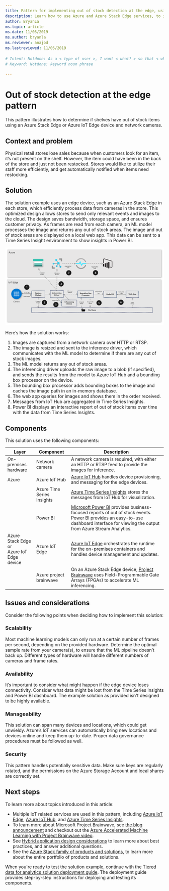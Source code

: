 ```yaml
---
title: Pattern for implementing out of stock detection at the edge, using Azure and Azure Stack Edge.
description: Learn how to use Azure and Azure Stack Edge services, to implement out of stock detection.
author: BryanLa
ms.topic: article
ms.date: 11/05/2019
ms.author: bryanla
ms.reviewer: anajod
ms.lastreviewed: 11/05/2019

# Intent: Notdone: As a < type of user >, I want < what? > so that < why? >
# Keyword: Notdone: keyword noun phrase

---
```



# Out of stock detection at the edge pattern

This pattern illustrates how to determine if shelves have out of stock items using an Azure Stack Edge or Azure IoT Edge device and network cameras.

## Context and problem

Physical retail stores lose sales because when customers look for an item, it’s not present on the shelf. However, the item could have been in the back of the store and just not been restocked. Stores would like to utilize their staff more efficiently, and get automatically notified when items need restocking.

## Solution

The solution example uses an edge device, such as an Azure Stack Edge in each store, which efficiently process data from cameras in the store. This optimized design allows stores to send only relevant events and images to the cloud. The design saves bandwidth, storage space, and ensures customer privacy. As frames are read from each camera, an ML model processes the image and returns any out of stock areas. The image and out of stock areas are displayed on a local web app. This data can be sent to a Time Series Insight environment to show insights in Power BI.

![out of stock at edge solution architecture](media/pattern-out-of-stock-at-edge/solution-architecture.png)

Here’s how the solution works:
1. Images are captured from a network camera over HTTP or RTSP.
2. The image is resized and sent to the inference driver, which communicates with the ML model to determine if there are any out of stock images.
3. The ML model returns any out of stock areas.
4. The inferencing driver uploads the raw image to a blob (if specified), and sends the results from the model to Azure IoT Hub and a bounding box processor on the device.
5. The bounding box processor adds bounding boxes to the image and caches the image path in an in-memory database.
6. The web app queries for images and shows them in the order received.
7. Messages from IoT Hub are aggregated in Time Series Insights.
8. Power BI displays an interactive report of out of stock items over time with the data from Time Series Insights.


## Components

This solution uses the following components:

| Layer | Component | Description |
|----------|-----------|-------------|
| On-premises hardware | Network camera | A network camera is required, with either an HTTP or RTSP feed to provide the images for inference. |
| Azure | Azure IoT Hub | [Azure IoT Hub](/azure/iot-hub/) handles device provisioning, and messaging for the edge devices. |
|  | Azure Time Series Insights | [Azure Time Series Insights](/azure/time-series-insights/) stores the messages from IoT Hub for visualization. |
|  | Power BI | [Microsoft Power BI](https://powerbi.microsoft.com/) provides business-focused reports of out of stock events. Power BI provides an easy-to-use dashboard interface for viewing the output from Azure Stream Analytics. |
| Azure Stack Edge or<br>Azure IoT Edge device | Azure IoT Edge | [Azure IoT Edge](/azure/iot-edge/) orchestrates the runtime for the on-premises containers and handles device management and updates.|
| | Azure project brainwave | On an Azure Stack Edge device, [Project Brainwave](https://blogs.microsoft.com/ai/build-2018-project-brainwave/) uses Field-Programmable Gate Arrays (FPGAs) to accelerate ML inferencing.|

## Issues and considerations

Consider the following points when deciding how to implement this solution:

### Scalability 

Most machine learning models can only run at a certain number of frames per second, depending on the provided hardware. Determine the optimal sample rate from your camera(s), to ensure that the ML pipeline doesn’t back up. Different types of hardware will handle different numbers of cameras and frame rates.

### Availability

It’s important to consider what might happen if the edge device loses connectivity. Consider what data might be lost from the Time Series Insights and Power BI dashboard. The example solution as provided isn't designed to be highly available.

### Manageability

This solution can span many devices and locations, which could get unwieldy. Azure’s IoT services can automatically bring new locations and devices online and keep them up-to-date. Proper data governance procedures must be followed as well.

### Security

This pattern handles potentially sensitive data. Make sure keys are regularly rotated, and the permissions on the Azure Storage Account and local shares are correctly set. 

## Next steps

To learn more about topics introduced in this article:
- Multiple IoT related services are used in this pattern, including [Azure IoT Edge](/azure/iot-edge/), [Azure IoT Hub](/azure/iot-hub/), and [Azure Time Series Insights](/azure/time-series-insights/).
- To learn more about Microsoft Project Brainwave, see [the blog announcement](https://blogs.microsoft.com/ai/build-2018-project-brainwave/) and checkout out the [Azure Accelerated Machine Learning with Project Brainwave video](https://www.youtube.com/watch?v=DJfMobMjCX0).
- See [Hybrid application design considerations](overview-app-design-considerations.md) to learn more about best practices, and answer additional questions.
- See the [Azure Stack family of products and solutions](/azure-stack), to learn more about the entire portfolio of products and solutions.

When you're ready to test the solution example, continue with the [Tiered data for analytics solution deployment guide](https://aka.ms/edgeinferencingdeploy). The deployment guide provides step-by-step instructions for deploying and testing its components.